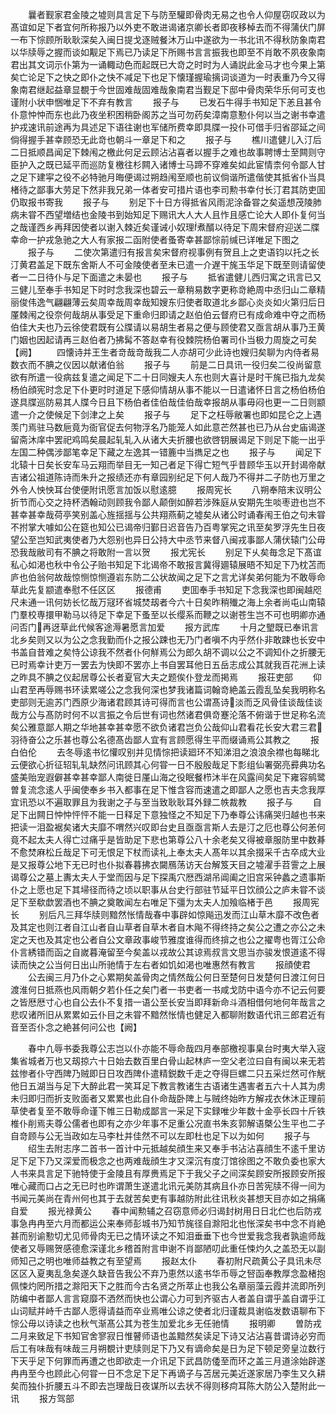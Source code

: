 <!-- { "loadSidebar": true } -->
　　曩者觐家君金陵之墟则具言足下与防至驩即骨肉无易之也令人仰屋窃叹政以为髙谊如足下者宜何所称报乃以外吏不敢进谒诸京卿长者即夜移棹去而不得蒲伏门屏一布下悰顾所耿耿深矣入闽日提戈逐贼餐沐万山中遂欲为一书北讯不得秋防象南君以华牍辱之握而谈如觏足下焉已乃读足下所赐书言言振我也即至不肖敢不夙夜象南君出其文词示仆第为一诵輙动色而起既已大竒之时时为人诵説此金马才也今果上第矣亡论足下之快之即仆之快不减足下也足下懐瑾握瑜摛词谈道为一时表重乃今又得象南君继起益章显覩于今世固难哉固难哉象南君当觐足下邸中骨肉荣华乐何可支也谨附小状申悃唯足下不弃有教言
　　报子与
　　已发石牛得手书知足下恙且甚令仆意忡忡而东也此乃夜坐积困稍卧阁苏之当可勿药矣漳南意懃仆何以当之谢书幸遣护戎速讯前途再为具述足下语往谢也军储所费幸即具牒一投仆可借手归省邵延之间倘得握手甚幸顾恐无此竒也朝斗一章足下和之
　　报子与
　　樵川遣健儿入汀后二日抵顺昌闻足下棘闱之檄此何足云顾沾沾喜者以握手之难也故事聘博士至闗则守臣护入之既已延平而巡防复檄往杉闗入诸博士马蹄不穿难矣如此宦情柰何令鄙人甘之足下建寜之役不必特驰月晦便谒过朔趋闱至顺也前议倘谐所遣偕使其抵省仆当具楮待之鄙事大劳足下然非我兄弟一体者安可措片语也李司勲书幸付长汀君其防吏囬仍取报书寄我
　　报子与
　　别足下十日方得抵省风雨泥涂备甞之矣遥想茂陵肺病未甞不西望増结也金陵书到始知足下赐讯大人大人且怍且感亡论大人即仆复何当之哉谨西乡再拜因使者以谢入棘近矣谨诫小奴理煮醑以待足下周宋督府迎送二牒幸命一护戎急驰之大人有家报二函附使者蚤寄幸甚鄙悰前缄已详唯足下图之
　　报子与
　　二使次第遣归有报言矣宋督府视事例有贺且上之吏语钧以托之长汀黄君盖足下既东舍斯人不可金陵使者至未已遣一介遅干旄玉华足下既至则请留使者一二日待仆与足下面遣之未晏也
　　报子与
　　抵省遣健儿西归寓之讯言已又三健儿至奉手书知足下时时念我深也碧云一章稍易数字更称竒絶周中丞归山二章精丽俊伟逸气翩翩薄云矣周幸哉周幸哉知嫂东归使者取道北乡鄙心炎炎如火第归后日厪棘闱之役奈何哉胡从事受足下重命归即请之赵伯伯云督府已有成命难中夺之而杨伯佳大夫也乃云徐使君既有公牒请以易胡生者易之便与顾使君又亟言胡从事乃王黄门姻也因起请再三赵伯者乃拂髯不答赵幸有役棘院杨伯署司仆当极力周旋之可矣【阙】
　　四懐诗并王生者竒哉竒哉我二人亦胡可少此诗也嫂归矣聊为内侍者易数衣而不腆之仪因以献诸伯翁
　　报子与
　　前是二日具讯一役归矣二役尚留意欲有所遣一役病兹复遣之闻足下二十日同嫂夫人东也则大喜计是时干旄已指九龙矣杨伯顔宪时念足下仆更时时道足下感仰情胡从事不能以一日遣诸怀日言之杨伯杨伯遂具牒巡防易其人牒今日且下杨伯者佳伯哉佳伯哉幸报胡从事毋闷也更一二日则颛遣一介之使候足下剑津之上矣
　　报子与
　　足下之枉辱敝署也即如昆仑之上遇羡门焉驻马数巵竟为衙官促去何物浮名乃能笼人如此意芒然甚也已乃从台史庙谒遂留斋沐庠中罢祀鸡鸣矣晨起轧轧入从诸大夫折腰也欲啓钥展谒足下则足下能一出乎左国二种偶涉鄙笔幸足下藏之左逸其一错簏中当擕足之也
　　报子与
　　闻足下北辕十日矣长安车马云翔而举目无一知己者足下得亡短气乎昔顾华玉以开封谒帝献吉诸公祖道陈诗而朱升之报绩还亦有章园别纪足下何人哉乃不得并二子防也万里之外令人怏怏耳台使便附讯愿言加饭以慰逺臆
　　报周宪长
　　八朔奉陪末议明公折节而心交之持杯洒翰动则顾我令鄙人颠倒如醉若涉殊庭从安期先生啖枣逰也岂不甚幸甚幸哉荷亭笑别盖心旌揺揺与公共翔燕蓟之墟矣从诸公时诵春闱王伯之句未甞不拊掌大噱如公在筵也知公已谒帝归鄞日迟音告乃百粤掌宪之讯至矣罗浮先生日夜望公至岂知武夷使者乃大怨别也异日公持大中丞节来督八闽戎事鄙人蒲伏辕门公毋恐我哉敝司有不腆之将敢附一言以贺
　　报尤宪长
　　别足下乆矣毎念足下髙谊私心如渇也秋中令公子贻书知足下北谒帝不敢报言冀得廽辕展晤不知足下乃枕苫而庐也伯翁何故哉惊恻惊恻遵岩东防二公状故闻之足下之言尤详矣弟何能为不敢辱命草此先复颛遣奉慰不任区区
　　报德甫
　　吏囬奉手书知足下念我深也即闽越咫尺未通一讯何妨长忆哉万冦环省城焚刼者今六十日矣昨稍殱之海上余者尚屯山南辕门羣校専擐甲勒马以待足下幸足下蚤至以长缨系而鞭之以谢苍生岂不可也明卿亦通问否门再迓草此代候客途溽暑愿言加爱
　　报方武库
　　十月之朢既已奉讯言北乡矣则又以为公之念我勤而仆之报公踈也无乃门者嗔不内乎然仆非敢踈也长安中书盖自昔难之矣恃公谅我不然者仆何觧焉公为郎久胡不调以公之不调知仆之折腰无已时焉幸计吏万一罢去为快即不罢亦上书自罢耳他日五岳志成公其就我百花洲上读之昨具不腆之仪起居尊公长者夏官大夫之题俟仆登龙而掲焉
　　报荘吏部
　　仰山君至再辱赐书环读累嗟公之念我何深也梦我诸篇词翰竒絶盖云霞乱坠矣我明称名吏部则无逾苏门西原少海诸君顾其诗可得而言也公谓髙诗淡而乏风骨佳谈哉佳谈哉方公与髙防时何不以言振之令后世有词也然诸君俱竒蹇沦落不俯谐于世足称名流矣公雅意鄙人期之华地甚幸甚幸愿不欲负诸君岂负公哉仰山君看花长安大君三君羽待奋公之乐甚也尊公名德髙齿鄙人宜有言顾愿得生平而缀诵焉公其教之
　　报白伯伦
　　去冬辱逺书忆懽叹别并见情悰把读廻环不知涕泪之浪浪余襟也每睇北云便欲心折征轺轧轧缺然问讯顾其心何甞一日不殷殷哉足下彯组仙署弼亮彛典功名盛美贻宠遐僻甚幸甚幸鄙人南徙日厪山海之役眠餐栉沐半在风露间矣足下雍容鹓鹭曽复流念逺人乎闽使奉乡书入都事在足下惟含容而速遣之即鄙人之愿也吉夫念我厚宜讯恐以不遍取罪且为我谢之子与至当致耿耿耳外録二帙裁教
　　报子与
　　自足下出闗日忡忡怦怦不能一日释足下意独怪之不知足下乃奉尊公讳痛哭归越也书来把读一泪盈裾矣诸大夫靡不喟然兴叹即台史且亟亟言斯人去是汀之厄也尊公何恙何竟不起太夫人得亡过痛乎是皆助足下悲也第尊公八十余老矣又得被章服防里中数朞不愈焚麻松丘哉足下可无恨足下杖而读礼上奉太夫人髙年以其余掇采千古卒成大业是又报尊公地下无已时也仆拟春暮拂衣闚鴈荡访天台解笈天目之墟濯手苕霅之上展谒尊公之墓上夀太夫人于堂而因与足下探禹穴厯西湖吊阊阖之旧宫采钟蠡之遗事斯仆之上愿也足下其埽径而待之顷以职事从台史行部驻节延平日饮顔公之庐未甞不谈足下至欷歔罢酒也不腆之奠敢闻左右唯足下彊为太夫人加飱临楮于邑
　　报周宪长
　　别后凡三拜华牍则黯然怅情哉春中事辟如惊飚迅发而江山草木靡不改色者及其定也则江者自江山者自山草者自草木者自木飚不得终持之矣公之遭之亦公之未定之天也及其定也公者自公文章政事峻节雅度谁得而终揜之也公之擢粤也胥江公命仆言綉错而函之自嵗暮淹留至今矣盖以戎故公其谅焉叔言文思当亦骏发恨道逺不得读而快之公当何日出山所驰情于左右者如饥如渇也唯惠然有教言
　　报顔使君
　　公去闽三月乃仆之心累期矣盖骨肉之情然哉公何日至楚何日发楚何日渡江何日渡淮何日抵燕也风雨朝夕若仆任之矣门者一书吏者一书咸戈防中语今亦不记云何要之皆厯厯寸心也自公去仆不复措一语公至长安当即拜新命斗酒相借何地何年哉言之悲叹诸所旧从累累如云仆目之未甞不黯然怅情也健足入都聊附数语代讯三郎君近有音至否仆念之絶甚何问公也【阙】

　　春中凢辱书委我尊公志岂以仆亦能不辱命哉四月奉部檄视事臬台时夷大举入宼集省城者万也又刼掠六十日始去数百里白骨山起林庐一空父老泣曰自有闽以来无若兹惨者仆守西陴乃贼即日日攻西陴仆遣精鋭数千走之夺得巨螺二只五采烂然可作觥他日五湖当与足下大醉此君一笑耳足下教言教诸生古语诸生遇害者五六十人其为虏未归即归而折支败面者又累累也此自仆命哉卧陴上与贼终始昨方解戎衣休沐正理前草使者复至不敢辱命谨下帷三日勒成鄙言一采足下实録唯少年数十金亭长四十斤铁椎仆削焉夫尊公儒者也即有之亦少年事不足重公况直书朱亥郭解语槩公生平也二子自竒顾与公无当政如左马李杜并佳然不可以左即杜也足下以为如何
　　报子与
　　绍生去附志序二首书一首计中元抵越矣顔生来又奉手书沾沾喜顔生不逺千里访足下足下乃又深爱而极念之也两难哉顔生才又深沉有度汀馆徐图之不敢负委也家大人书来具言足下驰特使于金陵且有厚赉焉足下于我父子之间深矣顾安所报顾安所报唯心藏而口占之无已时也昨谓萧生遂遣北讯元美防其病且仆亦日苦宪牍不得一间为书闻元美尚在青州何也其于去就苦矣吏有事越防附此往讯秋炎甚想天目亦如之捐痛自爱
　　报光禄黄公
　　春中闻勲辅之召窃意师必归谒封树用日日北伫也后防戎事急冉冉至六月而都运公来奉师彭城书乃知节旄径自滁阳北也怅深矣书中念不肖絶甚而别谕懃切尤见师骨肉无已之情环读之不知泪垂垂下也今世爱我念我者孰逾师哉使者又辱赐贺感德愈深谨北乡稽首附言申谢不肖鄙陋叨此重任悚灼久之盖恐无以副师知己之明也唯师益教之有至望焉
　　报赵太仆
　　春初附尺疏黄公子具讯未尽区区入夏夷乱急矣遂久缺音告我公不弃乃恵然以逺书华币辱之唘函奉教厚念盈楮抱佩悚灼罔所措之滁阳天下之胜而今古名贤之所萃止也我公名章丽藻云霞并流即所列防编中者鄙人言言窥靡不洒然而快也公谓心力可到齐驱古人者盖自谓乎盖自谓乎江山词赋并峙千古鄙人愿得请益而卒业焉唯公谅之使者北归谨裁具谢临发数语聊布下悰公毋以诗读之也秋气渐髙公其为苍生加爱北乡无任驰情
　　报明卿
　　曽防戎二月来致足下书知官舍寥寂日惟瞽师语也盖黯然矣读足下诗又沾沾喜昔谓诗必穷而后工有味哉有味哉三月朔覩计吏牍则足下乃又有谪命矣是日为足下顿足旁皇泣数行下天乎足下何罪而再遭之也即欲走一介讯足下武昌防倭至而环之盖三月道涂始辟遂冉冉至今也顾此心何甞一日不念足下足下再谪子与苫居元美近遂家居乃李生又久耕矣而独仆折腰五斗不即去岂理哉日夜谋所以去状不得则移疴耳陈大防公入楚附此一讯
　　报方驾部
